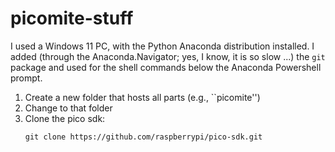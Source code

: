 # picomite-stuff

I used a Windows 11 PC, with the Python Anaconda distribution installed. 
I added (through the Anaconda.Navigator; yes, I know, it is so slow ...) the `git` package and used for the shell commands below the Anaconda Powershell prompt.


1. Create a new folder that hosts all parts (e.g., ``picomite'')
2. Change to that folder
3. Clone the pico sdk:
    ```
    git clone https://github.com/raspberrypi/pico-sdk.git
    ```
